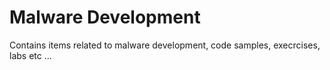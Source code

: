 # Malware Development

Contains items related to malware development, code samples, execrcises, labs etc ...